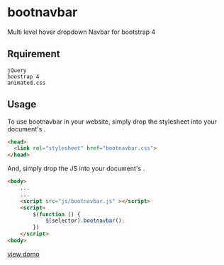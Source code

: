 # bootnavbar
Multi level hover dropdown Navbar for bootstrap 4


## Rquirement
	jQuery
	boostrap 4
	animated.css


## Usage
To use bootnavbar in your website, simply drop the stylesheet into your document's <head>.

```html
<head>
  <link rel="stylesheet" href="bootnavbar.css">
</head>
```

And, simply drop the JS into your document's <body>.

```html
<body>
	...
	...
	<script src="js/bootnavbar.js" ></script>
	<script>
	    $(function () {
	        $(selector).bootnavbar();
	    })
	</script>
<body>
```
 
[view domo](https://kmlpandey77.github.io/bootnavbar/)
